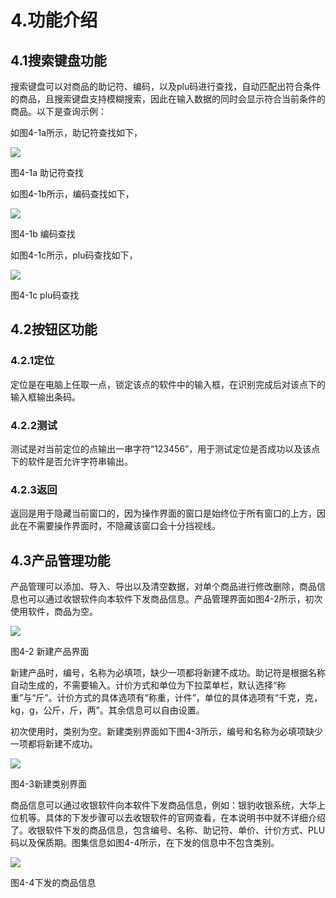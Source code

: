 # 4.功能介绍

## 4.1搜索键盘功能

搜索键盘可以对商品的助记符、编码，以及plu码进行查找，自动匹配出符合条件的商品，且搜索键盘支持模糊搜索，因此在输入数据的同时会显示符合当前条件的商品。以下是查询示例：

如图4-1a所示，助记符查找如下，

![](README.assets/image-20211123110044166.png) 

图4-1a 助记符查找

如图4-1b所示，编码查找如下，

![](README.assets/image-20211123110104730.png) 

图4-1b 编码查找

如图4-1c所示，plu码查找如下，

![](README.assets/image-20211123110112424.png) 

图4-1c plu码查找

## 4.2按钮区功能

### 4.2.1定位

定位是在电脑上任取一点，锁定该点的软件中的输入框，在识别完成后对该点下的输入框输出条码。

### 4.2.2测试

测试是对当前定位的点输出一串字符“123456”，用于测试定位是否成功以及该点下的软件是否允许字符串输出。

### 4.2.3返回

返回是用于隐藏当前窗口的，因为操作界面的窗口是始终位于所有窗口的上方，因此在不需要操作界面时，不隐藏该窗口会十分挡视线。

## 4.3产品管理功能

产品管理可以添加、导入、导出以及清空数据，对单个商品进行修改删除，商品信息也可以通过收银软件向本软件下发商品信息。产品管理界面如图4-2所示，初次使用软件，商品为空。

![](README.assets/image-20211123110116921.png) 

图4-2 新建产品界面

新建产品时，编号，名称为必填项，缺少一项都将新建不成功。助记符是根据名称自动生成的，不需要输入。计价方式和单位为下拉菜单栏，默认选择“称重”与“斤”。计价方式的具体选项有“称重，计件”，单位的具体选项有“千克，克，kg，g，公斤，斤，两”。其余信息可以自由设置。

初次使用时，类别为空。新建类别界面如下图4-3所示，编号和名称为必填项缺少一项都将新建不成功。

![](README.assets/image-20211123110120080.png)

图4-3新建类别界面

商品信息可以通过收银软件向本软件下发商品信息，例如：银豹收银系统，大华上位机等。具体的下发步骤可以去收银软件的官网查看，在本说明书中就不详细介绍了。收银软件下发的商品信息，包含编号、名称、助记符、单价、计价方式、PLU码以及保质期。图集信息如图4-4所示，在下发的信息中不包含类别。

![](README.assets/image-20211123110122975.png) 

图4-4下发的商品信息
